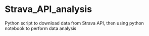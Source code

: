 # Strava_API_analysis
Python script to download data from Strava API, then using python notebook to perform data analysis
